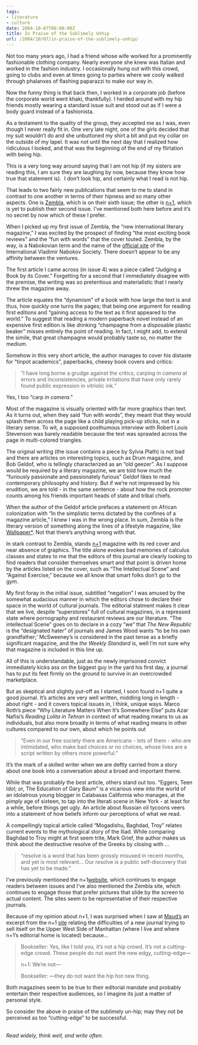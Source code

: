 ```yaml
---
tags:
- literature
- culture
date: 2004-10-07T00:00:00Z
title: In Praise of the Sublimely Unhip
url: /2004/10/07/in-praise-of-the-sublimely-unhip/
---
```


<p>Not too many years ago, I had a friend whose wife worked for a prominently fashionable clothing company. Nearly everyone she knew was Italian and worked in the fashion industry. I occasionally hung out with this crowd, going to clubs and even at times going to parties where we cooly walked through phalanxes of flashing paparazzi to make our way in.
</p>
<p>
Now the funny thing is that back then, I worked in a corporate job (before the corporate world went khaki, thankfully). I herded around with my hip friends mostly wearing a standard issue suit and stood out as if I were a body guard instead of a fashionista.
</p>
<p>
As a testament to the quality of the group, they accepted me as I was, even though I never really fit in. One very late night, one of the girls decided that my suit wouldn&#8217;t do and she unbuttoned my shirt a bit and put my collar on the outside of my lapel. It was not until the next day that I realized how ridiculous I looked, and that was the beginning of the end of my flirtation with being hip.
</p>
<p>
This is a very long way around saying that I am not hip (if my sisters are reading this, I am sure they are laughing by now, because they know how true that statement is).&nbsp; I don&#8217;t look hip, and certainly what I read is not hip.
</p>
<p>
That leads to two fairly new publications that seem to me to stand in contrast to one another in terms of their hipness and so many other aspects. One is <a href="http://www.zemblamagazine.com/">Zembla</a>, which is on their sixth issue; the other is <a href="http://www.nplusonemag.com/">n+1</a>, which is yet to publish their second issue. I&#8217;ve mentioned both here before and it&#8217;s no secret by now which of these I prefer.
</p>
<p>
When I picked up my first issue of Zembla, the &#8220;new international literary magazine,&#8221; I was excited by the prospect of finding &#8220;the most exciting book reviews&#8221; and the &#8220;fun with words&#8221; that the cover touted. Zembla, by the way, is a Nabokovian term and the name of the <a href="http://www.libraries.psu.edu/nabokov/ozemble.htm">official site</a> of the International Vladimir Nabokov Society. There doesn&#8217;t appear to be any affinity between the ventures.
</p>
<p>
The first article I came across (in issue 4) was a piece called &#8220;Judging a Book by its Cover.&#8221; Forgetting for a second that I immediately disagree with the premise, the writing was so pretentious and materialistic that I nearly threw the magazine away.
</p>
<p>
The article equates the &#8220;dynamism&#8221; of a book with how large the text is and thus, how quickly one turns the pages; that being one argument for reading first editions and &#8220;gaining access to the text as it first appeared to the world.&#8221; To suggest that reading a modern paperback novel instead of an expensive first edition is like drinking &#8220;champagne from a disposable plastic beaker&#8221; misses entirely the point of reading. In fact, I might add, to extend the simile, that great champagne would probably taste so, no matter the medium.
</p>
<p>
Somehow in this very short article, the author manages to cover his distaste for &#8220;tinpot academics&#8221;, paperbacks, cheesy book covers and critics: <blockquote><p>&#8220;I have long borne a grudge against the critics, carping <i>in camera</i> at errors and inconsistencies, private irritations that have only rarely found public expression in vitriolic ink.&#8221;</p></blockquote> Yes, I too &#8220;carp <i>in camera</i>.&#8221;
<p>
Most of the magazine is visually oriented with far more graphics than text. As it turns out, when they said &#8220;fun with words&#8221;, they meant that they would splash them across the page like a child playing pick-up sticks, not in a literary sense. To wit, a supposed posthumous interview with Robert Louis Stevenson was barely readable because the text was sprawled across the page in multi-colored triangles.
</p>
<p>
The original writing (the issue contains a piece by Sylvia Plath) is not bad and there are articles on interesting topics, such as Drum magazine, and Bob Geldof, who is tellingly characterized as an &#8220;old geezer&#8221;. As I suppose would be required by a literary magazine, we are told how much the &#8220;furiously passionate and passionately furious&#8221; Geldof likes to read contemporary philosophy and history. But if we&#8217;re not impressed by his erudition, we are told - in the same sentence - about how the rock promoter counts among his friends important heads of state and tribal chiefs.
</p>
<p>
When the author of the Geldof article prefaces a statement on African colonization with &#8220;In the simplistic terms dictated by the confines of a magazine article,&#8221; I knew I was in the wrong place. In sum, Zembla is the literary version of something along the lines of a lifestyle magazine, like <a href="http://www.wallpaper.com/">Wallpaper*</a>. Not that there&#8217;s anything wrong with that.
</p>
<p>
In stark contrast to Zembla, stands <a href="http://www.nplusonemag.com/">n+1</a> magazine with its red cover and near absence of graphics. The title alone evokes bad memories of calculus classes and states to me that the editors of this journal are clearly looking to find readers that consider themselves smart and that point is driven home by the articles listed on the cover, such as &#8220;The Intellectual Scene&#8221; and &#8220;Against Exercise,&#8221; because we all know that smart folks don&#8217;t go to the gym.
</p>
<p>
My first foray in the initial issue, subtitled &#8220;negation&#8221; I was amused by the somewhat audacious manner in which the editors chose to declare their space in the world of cultural journals. The editorial statment makes it clear that we live, despite &#8220;superstores&#8221; full of cultural magazines, in a repressed state where pornography and restaurant reviews are our literature. &#8220;The intellectual Scene&#8221; goes on to declare in a cozy &#8220;we&#8221; that <i>The New Republic</i> is the &#8220;designated hater&#8221; of journals and James Wood wants &#8220;to be his own grandfather;&#8217; McSweeney&#8217;s is considered in the past tense as a briefly significant magazine, and the <i>the Weekly Standard</i> is, well I&#8217;m not sure why that magazine is included in this line up.
</p>
<p>
All of this is understandable, just as the newly imprisoned convict immediately kicks ass on the biggest guy in the yard his first day, a journal has to put its feet firmly on the ground to survive in an overcrowded marketplace.
</p>
<p>
But as skeptical and slightly put-off as I started, I soon found n+1 quite a good journal. It&#8217;s articles are very well written, middling long in length - about right - and it covers topical issues in, I think, unique ways. Marco Roth&#8217;s piece &#8220;Why Literature Matters When It&#8217;s Somewhere Else&#8221; puts Azar Nafisi&#8217;s <i>Reading Lolita in Tehran</i> in context of what reading means to us as individuals, but also more broadly in terms of what reading means in other cultures compared to our own, about which he points out <blockquote><p>&#8220;Even in our free society there are Americans - lots of them - who are intimidated, who make bad choices or no choices, whose lives are a script written by others more powerful.&#8221;</p></blockquote>
<p>
It&#8217;s the mark of a skilled writer when we are deftly carried from a story about one book into a conversation about a broad and important theme.
</p>
<p>
While that was probably the best article, others stand out too. &#8220;Eggers, Teen Idol; or, The Education of Gary Baum&#8221; is a vicarious view into the world of an idolatrous young blogger in Calabasas California who manages, at the pimply age of sixteen, to tap into the literati scene in New York - at least for a while, before things get ugly. An article about Russian oil tycoons veers into a statement of how beliefs inform our perceptions of what we read.
</p>
<p>
A compellingly topical article called &#8220;Mogadishu, Baghdad, Troy&#8221; relates current events to the mythological story of the Iliad. While comparing Baghdad to Troy might at first seem trite, Mark Grief, the author makes us think about the destructive resolve of the Greeks by closing with ... <blockquote><p>&#8220;resolve is a word that has been grossly misused in recent months, and yet is most relevant&#8230; Our resolve is a public self-discovery that has yet to be made.&#8221;</p></blockquote>
<p>
I&#8217;ve previously mentioned the n+1<a href="http://www.nplusonemag.com/">website</a>, which continues to engage readers between issues and I&#8217;ve also mentioned the Zembla site, which continues to engage those that prefer pictures that slide by the screen to actual content. The sites seem to be representative of their respective journals.
</p>
<p>
Because of my opinion about n+1, I was surprised when I saw at <a href="http://maudnewton.com/blog/index.php?p=4186">Maud&#8217;s</a> an excerpt from the n+1 <a href="http://www.nplusonemag.com/conversation.html">site</a> relating the difficulties of a new journal trying to sell itself on the Upper West Side of Manhattan (where I live and where n+1&#8217;s editorial home is located) because...<blockquote><p>Bookseller: Yes, like I told you, it&#8217;s not a hip crowd. It&#8217;s not a cutting-edge crowd. These people do not want the new edgy, cutting-edge&#8212;
</p>
<p>
n+1: We&#8217;re not&#8212;
</p>
<p>
Bookseller: &#8212;they do not want the hip hot new thing. </p></blockquote>
<p>
Both magazines seem to be true to their editorial mandate and probably entertain their respective audiences, so I imagine its just a matter of personal style.
</p>
<p>
So consider the above in praise of the sublimely un-hip; may they not be perceived as too &#8220;cutting-edge&#8221; to be successful.
</p>
<p><br /><i>Read widely, think well, and write often.</i><br />
</p>


